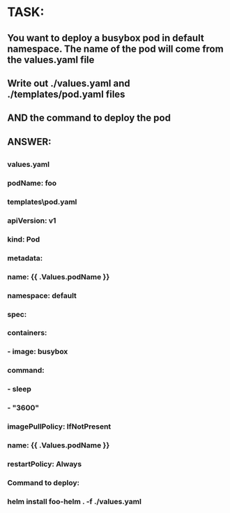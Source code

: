 
#
# TASK:  
##  You want to deploy a busybox pod in default namespace. The name of the pod will come from the values.yaml file     
##  Write out ./values.yaml and ./templates/pod.yaml files 
##  AND the command to deploy the pod
##
## ANSWER:
##

### 
###  values.yaml
###
###  podName: foo
###
###

###
### templates\pod.yaml
### 
### apiVersion: v1
### kind: Pod
### metadata:
###   name: {{ .Values.podName }}
###   namespace: default
### spec:
###   containers:
###   - image: busybox
###     command:
###       - sleep
###       - "3600"
###     imagePullPolicy: IfNotPresent
###     name: {{ .Values.podName }}
###   restartPolicy: Always
### 

###
### Command to deploy:
###
###   helm install foo-helm . -f ./values.yaml
###

